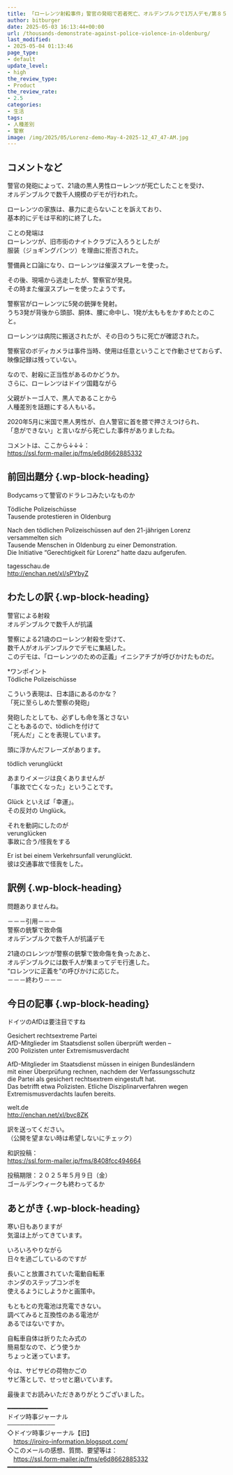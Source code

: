 ```yaml
---
title: 「ローレンツ射殺事件」警官の発砲で若者死亡、オルデンブルクで1万人デモ/第８５９号
author: bitburger
date: 2025-05-03 16:13:44+00:00
url: /thousands-demonstrate-against-police-violence-in-oldenburg/
last_modified:
- 2025-05-04 01:13:46
page_type:
- default
update_level:
- high
the_review_type:
- Product
the_review_rate:
- 2.5
categories:
- 生活
tags:
- 人種差別
- 警察
image: /img/2025/05/Lorenz-demo-May-4-2025-12_47_47-AM.jpg
---
```

## コメントなど 

警官の発砲によって、21歳の黒人男性ローレンツが死亡したことを受け、  
オルデンブルクで数千人規模のデモが行われた。

ローレンツの家族は、暴力に走らないことを訴えており、  
基本的にデモは平和的に終了した。

ことの発端は  
ローレンツが、旧市街のナイトクラブに入ろうとしたが  
服装（ジョギングパンツ）を理由に拒否された。

警備員と口論になり、ローレンツは催涙スプレーを使った。

その後、現場から逃走したが、警察官が発見。  
その時また催涙スプレーを使ったようです。

警察官がローレンツに5発の銃弾を発射。  
うち3発が背後から頭部、胴体、腰に命中し、1発が太ももをかすめたとのこと。

ローレンツは病院に搬送されたが、その日のうちに死亡が確認された。

<span class="fz-20px"><span class="bold-red"><span class="marker-under">警察官のボディカメラは事件当時、使用は任意ということで作動させておらず、<br />映像記録は残っていない。</span></span></span>

なので、射殺に正当性があるのかどうか。  
さらに、ローレンツはドイツ国籍ながら

父親がトーゴ人で、黒人であることから  
人種差別を話題にする人もいる。

2020年5月に米国で黒人男性が、白人警官に首を膝で押さえつけられ、  
「息ができない」と言いながら死亡した事件がありましたね。

コメントは、ここから↓↓↓：  
<https://ssl.form-mailer.jp/fms/e6d8662885332>

## 前回出題分 {.wp-block-heading}

Bodycamsって警官のドラレコみたいなものか

Tödliche Polizeischüsse  
Tausende protestieren in Oldenburg

Nach den tödlichen Polizeischüssen auf den 21-jährigen Lorenz versammelten sich  
Tausende Menschen in Oldenburg zu einer Demonstration.  
Die Initiative &#8220;Gerechtigkeit für Lorenz&#8221; hatte dazu aufgerufen.

tagesschau.de  
<http://enchan.net/xl/sPYbyZ>

## わたしの訳 {.wp-block-heading}

警官による射殺  
オルデンブルクで数千人が抗議

警察による21歳のローレンツ射殺を受けて、  
数千人がオルデンブルクでデモに集結した。  
このデモは、「ローレンツのための正義」イニシアチブが呼びかけたものだ。

*ワンポイント  
Tödliche Polizeischüsse

こういう表現は、日本語にあるのかな？  
「死に至らしめた警察の発砲」

発砲したとしても、必ずしも命を落とさない  
こともあるので、tödlichを付けて  
「死んだ」ことを表現しています。

頭に浮かんだフレーズがあります。

tödlich verunglückt

あまりイメージは良くありませんが  
「事故で亡くなった」ということです。

Glück といえば「幸運」。  
その反対の Unglück。

それを動詞にしたのが  
verunglücken  
事故に合う/怪我をする

Er ist bei einem Verkehrsunfall verunglückt.  
彼は交通事故で怪我をした。

## 訳例 {.wp-block-heading}

問題ありませんね。

－－－引用－－－  
警察の銃撃で致命傷  
オルデンブルクで数千人が抗議デモ

21歳のロレンツが警察の銃撃で致命傷を負ったあと、  
オルデンブルクには数千人が集まってデモ行進した。  
“ロレンツに正義を”の呼びかけに応じた。  
－－－終わり－－－

## 今日の記事 {.wp-block-heading}

ドイツのAfDは要注目ですね

Gesichert rechtsextreme Partei  
AfD-Mitglieder im Staatsdienst sollen überprüft werden –  
200 Polizisten unter Extremismusverdacht

AfD-Mitglieder im Staatsdienst müssen in einigen Bundesländern  
mit einer Überprüfung rechnen, nachdem der Verfassungsschutz  
die Partei als gesichert rechtsextrem eingestuft hat.  
Das betrifft etwa Polizisten. Etliche Disziplinarverfahren wegen  
Extremismusverdachts laufen bereits.

welt.de  
<http://enchan.net/xl/bvc8ZK>

訳を送ってください。  
（公開を望まない時は希望しないにチェック）

和訳投稿：  
<https://ssl.form-mailer.jp/fms/8408fcc494664>

投稿期限：２０２５年５月９日（金）  
ゴールデンウィークも終わってるか

## あとがき {.wp-block-heading}

寒い日もありますが  
気温は上がってきています。

いろいろやりながら  
日々を過ごしているのですが

長いこと放置されていた電動自転車  
ホンダのステップコンポを  
使えるようにしようかと画策中。

もともとの充電池は充電できない。  
調べてみると互換性のある電池が  
あるではないですか。

自転車自体は折りたたみ式の  
簡易型なので、どう使うか  
ちょっと迷っています。

今は、サビサビの荷物かごの  
サビ落としで、せっせと磨いています。

最後までお読みいただきありがとうございました。

━━━━━━━━━━━  
ドイツ時事ジャーナル  
───────────  
◇ドイツ時事ジャーナル【旧】  
　<https://iroiro-information.blogspot.com/>  
◇このメールの感想、質問、要望等は：  
　<https://ssl.form-mailer.jp/fms/e6d8662885332>  
━━━━━━━━━━━━━━━━━━━━━━━